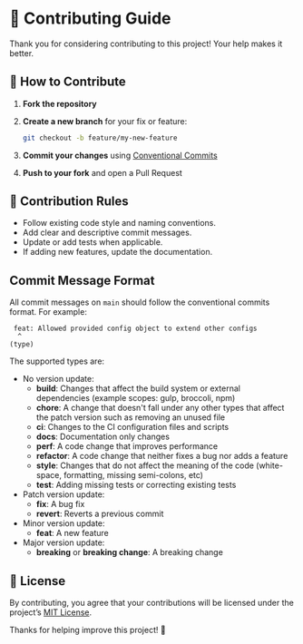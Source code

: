 # 🤝 Contributing Guide

Thank you for considering contributing to this project! Your help makes it better.

## 📌 How to Contribute

1. **Fork the repository**
2. **Create a new branch** for your fix or feature:

   ```bash
   git checkout -b feature/my-new-feature
   ```
3. **Commit your changes** using [Conventional Commits](https://www.conventionalcommits.org/en/v1.0.0/)
4. **Push to your fork** and open a Pull Request

## 📖 Contribution Rules

* Follow existing code style and naming conventions.
* Add clear and descriptive commit messages.
* Update or add tests when applicable.
* If adding new features, update the documentation.

<!-- 
## 📦 Project Scripts

* `npm run test` — run unit tests
* `npm run docs:dev` — run documentation locally
* `npm run release:test` — dry run semantic release 
-->



## Commit Message Format

All commit messages on `main` should follow the conventional commits format. For example:

```text
 feat: Allowed provided config object to extend other configs
  ^
(type)
```

The supported types are:

- No version update:
  - **build**: Changes that affect the build system or external dependencies (example scopes: gulp, broccoli, npm)
  - **chore**: A change that doesn't fall under any other types that affect the patch version such as removing an unused file
  - **ci**: Changes to the CI configuration files and scripts
  - **docs**: Documentation only changes
  - **perf**: A code change that improves performance
  - **refactor**: A code change that neither fixes a bug nor adds a feature
  - **style**: Changes that do not affect the meaning of the code (white-space, formatting, missing semi-colons, etc)
  - **test**: Adding missing tests or correcting existing tests
- Patch version update:
  - **fix**: A bug fix
  - **revert**: Reverts a previous commit
- Minor version update:
  - **feat**: A new feature
- Major version update:
  - **breaking** or **breaking change**: A breaking change

## 📑 License

By contributing, you agree that your contributions will be licensed under the project’s [MIT License](./LICENSE.md).

Thanks for helping improve this project! 🚀
